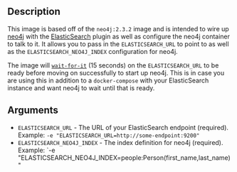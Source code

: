 ## Description
This image is based off of the `neo4j:2.3.2` image and is intended to wire up [neo4j](http://neo4j.com/) with the [ElasticSearch](http://neo4j.com/developer/elastic-search/) plugin as well as configure the neo4j container to talk to it. It allows you to pass in the `ELASTICSEARCH_URL` to point to as well as the `ELASTICSEARCH_NEO4J_INDEX` configuration for neo4j.

The image will [`wait-for-it`](https://github.com/vishnubob/wait-for-it) (15 seconds) on the `ELASTICSEARCH_URL` to be ready before moving on successfully to start up neo4j. This is in case you are using this in addition to a `docker-compose` with your ElasticSearch instance and want neo4j to wait until that is ready.

## Arguments
-  `ELASTICSEARCH_URL` - The URL of your ElasticSearch endpoint (required). Example: `-e "ELASTICSEARCH_URL=http://some-endpoint:9200"`
-  `ELASTICSEARCH_NEO4J_INDEX` - The index definition for neo4j (required). Example: `-e "ELASTICSEARCH_NEO4J_INDEX=people:Person(first_name,last_name)"
